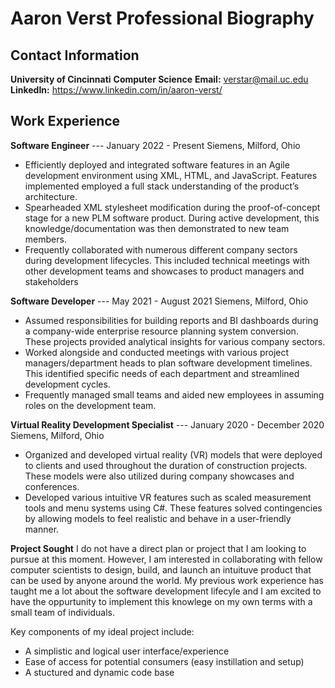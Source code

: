 # Aaron Verst Professional Biography

## Contact Information
**University of Cincinnati**
**Computer Science**
**Email:** verstar@mail.uc.edu
**LinkedIn:** https://www.linkedin.com/in/aaron-verst/

## Work Experience
**Software Engineer** --- January 2022 - Present
Siemens, Milford, Ohio
- Efficiently deployed and integrated software features in an Agile development environment using XML, HTML,
and JavaScript. Features implemented employed a full stack understanding of the product’s architecture.
- Spearheaded XML stylesheet modification during the proof-of-concept stage for a new PLM software product. 
During active development, this knowledge/documentation was then demonstrated to new team members.
- Frequently collaborated with numerous different company sectors during development lifecycles. This included
technical meetings with other development teams and showcases to product managers and stakeholders

**Software Developer** --- May 2021 - August 2021
Siemens, Milford, Ohio
- Assumed responsibilities for building reports and BI dashboards during a company-wide enterprise resource 
planning system conversion. These projects provided analytical insights for various company sectors.
- Worked alongside and conducted meetings with various project managers/department heads to plan software 
development timelines. This identified specific needs of each department and streamlined development cycles.
- Frequently managed small teams and aided new employees in assuming roles on the development team.

**Virtual Reality Development Specialist** --- January 2020 - December 2020
Siemens, Milford, Ohio
- Organized and developed virtual reality (VR) models that were deployed to clients and used throughout the 
duration of construction projects. These models were also utilized during company showcases and conferences.
- Developed various intuitive VR features such as scaled measurement tools and menu systems using C#. These 
features solved contingencies by allowing models to feel realistic and behave in a user-friendly manner.

**Project Sought**
I do not have a direct plan or project that I am looking to pursue at this moment. However, I am interested in collaborating with fellow computer scientists to design, build, and launch an intuituve product that can be used by anyone around the world. My previous work experience has taught me a lot about the software development lifecyle and I am excited to have the oppurtunity to implement this knowlege on my own terms with a small team of individuals. 

Key components of my ideal project include:
- A simplistic and logical user interface/experience
- Ease of access for potential consumers (easy instillation and setup)
- A stuctured and dynamic code base 











